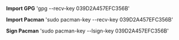**Import GPG**
'gpg --recv-key 039D2A457EFC356B'

**Import Pacman**
'sudo pacman-key --recv-key 039D2A457EFC356B'

**Sign Pacman**
'sudo pacman-key --lsign-key 039D2A457EFC356B'
